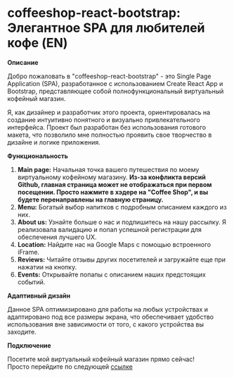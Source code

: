 # coffeeshop-react-bootstrap: Элегантное SPA для любителей кофе (EN)          

**Описание**    

Добро пожаловать в "coffeeshop-react-bootstrap" - это Single Page Application (SPA), разработанное с использованием Create React App и Bootstrap, представляющее собой полнофункциональный виртуальный кофейный магазин.    

Я, как дизайнер и разработчик этого проекта, ориентировалась на создание интуитивно понятного и визуально привлекательного интерфейса. Проект был разработан без использования готового макета, что позволило мне полностью проявить свое творчество в дизайне и логике приложения.    

**Функциональность**    

1. **Main page:** Начальная точка вашего путешествия по моему виртуальному кофейному магазину. **Из-за конфликта версий Github, главная страница может не отображаться при первом посещении. Просто нажмите в хэдере на "Coffee Shop", и вы будете перенаправлены на главную страницу.**    
2. **Menu:** Богатый выбор напитков с подробным описанием каждого из них.    
3. **About us:** Узнайте больше о нас и подпишитесь на нашу рассылку. Я реализовала валидацию и попап успешной регистрации для обеспечения лучшего UX.
4. **Location:** Найдите нас на Google Maps с помощью встроенного iFrame.
5. **Reviews:** Читайте отзывы других посетителей и загружайте еще при нажатии на кнопку.
6. **Events:** Открывайте попапы с описанием наших предстоящих событий.

**Адаптивный дизайн**    

Данное SPA оптимизировано для работы на любых устройствах и адаптировано под все размеры экрана, что обеспечивает удобство использования вне зависимости от того, с какого устройства вы заходите.    

**Подключение**    

Посетите мой виртуальный кофейный магазин прямо сейчас!   
Просто перейдите по следующей [ссылке](https://olga-kozhevina.github.io/coffeeshop-react-bootstrap/)
